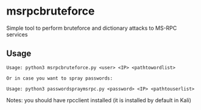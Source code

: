 # msrpcbruteforce
Simple tool to perform bruteforce and dictionary attacks to MS-RPC services

## Usage

```
Usage: python3 msrpcbruteforce.py <user> <IP> <pathtowordlist>

Or in case you want to spray passwords:

Usage: python3 passwordspraymsrpc.py <password> <IP> <pathtouserlist>
```


Notes: you should have rpcclient installed (it is installed by default in Kali)
